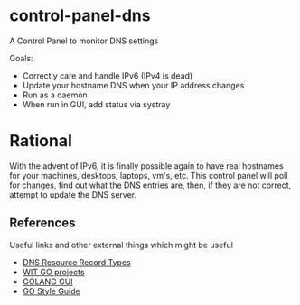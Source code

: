 # control-panel-dns

A Control Panel to monitor DNS settings

Goals:

* Correctly care and handle IPv6 (IPv4 is dead)
* Update your hostname DNS when your IP address changes
* Run as a daemon
* When run in GUI, add status via systray

# Rational

With the advent of IPv6, it is finally possible again to have real hostnames for
your machines, desktops, laptops, vm's, etc. This control panel will poll for
changes, find out what the DNS entries are, then, if they are not correct, attempt
to update the DNS server.

## References

Useful links and other
external things which might be useful

* [DNS Resource Record Types](https://en.wikipedia.org/wiki/List_of_DNS_record_types)
* [WIT GO projects](http://go.wit.com/)
* [GOLANG GUI](https://go.wit.com/gui)
* [GO Style Guide](https://google.github.io/styleguide/go/index)
